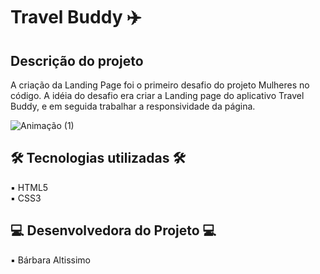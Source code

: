 # Travel Buddy ✈️

## Descrição do projeto

A criação da Landing Page foi o primeiro desafio do projeto Mulheres no código. A idéia do desafio era criar a Landing page do aplicativo Travel Buddy, e em seguida trabalhar a responsividade da página. 

![Animação (1)](https://user-images.githubusercontent.com/106499228/172194680-3daae206-0313-4db4-afee-dd0610410bcf.gif)

## 🛠️ Tecnologias utilizadas 🛠️

▪ HTML5</br>
▪ CSS3

## 💻 Desenvolvedora do Projeto 💻

▪ Bárbara Altissimo


